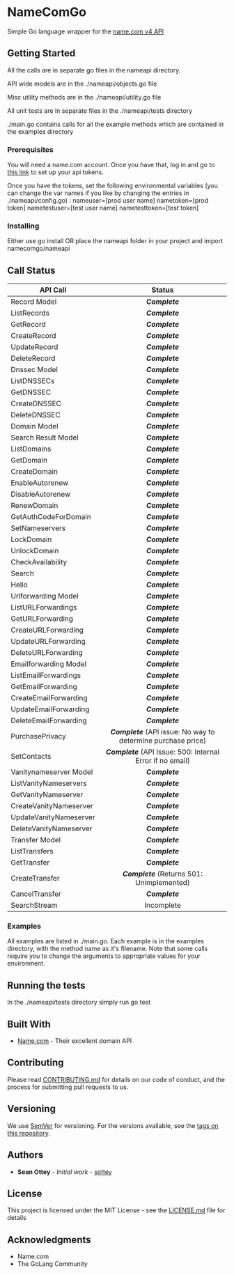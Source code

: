 # NameComGo

Simple Go language wrapper for the [name.com v4 API](https://www.name.com/api-docs)

## Getting Started

All the calls are in separate go files in the nameapi directory.

API wide models are in the ./nameapi/objects.go file

Misc utility methods are in the ./nameapi/utility.go file

All unit tests are in separate files in the ./nameapi/tests directory

./main.go contains calls for all the example methods which are contained in the examples directory

### Prerequisites

You will need a name.com account. Once you have that, log in and go to [this link](https://www.name.com/account/settings/api) to set up your api tokens.

Once you have the tokens, set the following environmental variables (you can change the var names if you like by changing the entries in ./nameapi/config.go)   :
nameuser=[prod user name]
nametoken=[prod token]
nametestuser=[test user name]
nametesttoken=[test token]

### Installing

Either use go install OR place the nameapi folder in your project and import namecomgo/nameapi

## Call Status

| API Call      | Status
| ------------- |:-------------:
|Record Model | ***Complete***
|ListRecords | ***Complete***
|GetRecord | ***Complete***
|CreateRecord | ***Complete***
|UpdateRecord | ***Complete***
|DeleteRecord | ***Complete***
|Dnssec Model | ***Complete***
|ListDNSSECs | ***Complete***
|GetDNSSEC | ***Complete***
|CreateDNSSEC | ***Complete***
|DeleteDNSSEC | ***Complete***
|Domain Model | ***Complete***
|Search Result Model | ***Complete***
|ListDomains | ***Complete***
|GetDomain | ***Complete***
|CreateDomain | ***Complete***
|EnableAutorenew | ***Complete***
|DisableAutorenew | ***Complete***
|RenewDomain | ***Complete***
|GetAuthCodeForDomain | ***Complete***
|SetNameservers | ***Complete***
|LockDomain | ***Complete***
|UnlockDomain | ***Complete***
|CheckAvailability | ***Complete***
|Search | ***Complete***
|Hello | ***Complete***
|Urlforwarding Model | ***Complete***
|ListURLForwardings | ***Complete***
|GetURLForwarding | ***Complete***
|CreateURLForwarding | ***Complete***
|UpdateURLForwarding | ***Complete***
|DeleteURLForwarding | ***Complete***
|Emailforwarding Model | ***Complete***
|ListEmailForwardings | ***Complete***
|GetEmailForwarding | ***Complete***
|CreateEmailForwarding | ***Complete***
|UpdateEmailForwarding | ***Complete***
|DeleteEmailForwarding | ***Complete***
|PurchasePrivacy | ***Complete*** (API issue: No way to determine purchase price)
|SetContacts | ***Complete*** (API Issue: 500: Internal Error if no email)
|Vanitynameserver Model | ***Complete***
|ListVanityNameservers | ***Complete***
|GetVanityNameserver | ***Complete***
|CreateVanityNameserver | ***Complete***
|UpdateVanityNameserver | ***Complete***
|DeleteVanityNameserver | ***Complete***
|Transfer Model | ***Complete***
|ListTransfers | ***Complete***
|GetTransfer | ***Complete***
|CreateTransfer | ***Complete*** (Returns 501: Unimplemented)
|CancelTransfer | ***Complete***
|SearchStream | Incomplete


### Examples

All examples are listed in ./main.go. Each example is in the examples directory, with the method name as it's filename. Note that some calls require you to change the arguments to appropriate values for your environment.

## Running the tests

In the ./nameapi/tests directory simply run go test

## Built With

* [Name.com](http://www.name.com/) - Their excellent domain API

## Contributing

Please read [CONTRIBUTING.md](https://gist.github.com/PurpleBooth/b24679402957c63ec426) for details on our code of conduct, and the process for submitting pull requests to us.

## Versioning

We use [SemVer](http://semver.org/) for versioning. For the versions available, see the [tags on this repository](https://github.com/your/project/tags).

## Authors

* **Sean Ottey** - *Initial work* - [sottey](https://github.com/sottey)

## License

This project is licensed under the MIT License - see the [LICENSE.md](LICENSE.md) file for details

## Acknowledgments

* Name.com
* The GoLang Community
